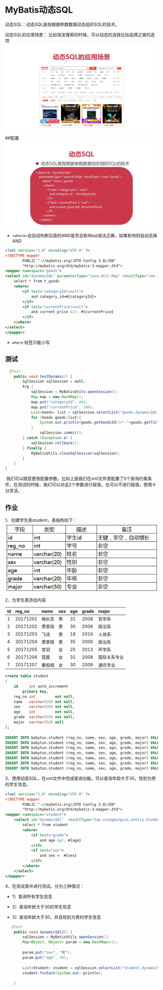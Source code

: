 # MyBatis动态SQL
动态SQL：动态SQL是指根据参数数据动态组织SQL的技术。

动态SQL的应用场景：
比如淘宝搜索的时候，可以动态的选择比如品牌之类的选项
![-w960](media/16172485392174/16172500056497.jpg)


##配置
![](media/16172485392174/16172486645034.jpg)
* `<where>`会自动判断后面的AND是否会影响sql语法正确，如果影响则自动去掉AND

```xml 
<?xml version="1.0" encoding="UTF-8" ?>
<!DOCTYPE mapper
        PUBLIC "-//mybatis.org//DTD Config 3.0//EN"
        "http://mybatis.org/dtd/mybatis-3-mapper.dtd">
<mapper namespace="goods">
<select id="dynamicSQL" parameterType="java.util.Map" resultType="com.imooc.mybatis.entity.Goods">
    select * from t_goods
    <where>
        <if test="categoryId!=null">
            and category_id=#{categoryId}>
        </if>
        <if test="currentPrice!=null">
            and current_price &lt; #{currentPrice}
        </if>
    </where>
</select>
</mapper>

```
* `where` 标签只能小写


## 测试
```java
  @Test
    public void testDynamic() {
        SqlSession sqlSession = null;
        try {
            sqlSession = MyBatisUtils.openSession();
            Map map = new HashMap();
            map.put("categoryId", 44);
            map.put("currentPrice", 100);
            List<Goods> list = sqlSession.selectList("goods.dynamicSQL", map);
            for (Goods goods:list){
                System.out.println(goods.getGoodsId()+"-"+goods.getTitle()+"-"+goods.getCurrentPrice());
            }
                sqlSession.commit();
        } catch (Exception e) {
            sqlSession.rollback();
        } finally {
            MyBatisUtils.closeSqlSession(sqlSession);
        }
    }
}
```  
 我们可以随意更改配置参数，比如上面我们在xml文件里配置了2个查询约束条件，在测试的时候，我们可以对这2个参数进行赋值，也可以不进行赋值，使用十分灵活。
## 作业
1、创建学生表student，表结构如下：
![](media/16172485392174/16172638102385.png)


2、为学生表添加内容 

| id | reg\_no | name | sex | age | grade | major |
| :--- | :--- | :--- | :--- | :--- | :--- | :--- |
| 1 | 20171201 | 梅长苏 | 男 | 31 | 2008 | 哲学系 |
| 2 | 20171202 | 萧景琰 | 男 | 30 | 2008 | 政治系 |
| 3 | 20171203 | 飞流 | 男 | 18 | 2016 | 人体系 |
| 4 | 20171204 | 萧景桓 | 男 | 35 | 2006 | 政治系 |
| 5 | 20171205 | 宫羽 | 女 | 25 | 2013 | 声学系 |
| 6 | 20171206 | 霓凰 | 女 | 31 | 2008 | 国际关系专业 |
| 7 | 20171207 | 秦般弱 | 女 | 30 | 2009 | 通讯专业 |

```sql
create table student
(
    id     int auto_increment
        primary key,
    reg_no int         not null,
    name   varchar(20) not null,
    sex    varchar(20) not null,
    age    int         not null,
    grade  varchar(50) not null,
    major  varchar(50) null
);

INSERT INTO babytun.student (reg_no, name, sex, age, grade, major) VALUES (20171201, '梅长苏', '男', 31, '2008', '哲学系');
INSERT INTO babytun.student (reg_no, name, sex, age, grade, major) VALUES (20171202, '萧景琰', '男', 30, '2008', '政治系');
INSERT INTO babytun.student (reg_no, name, sex, age, grade, major) VALUES (20171203, '飞流', '男', 18, '2016', '人体系');
INSERT INTO babytun.student (reg_no, name, sex, age, grade, major) VALUES (20171204, '萧景桓', '男', 35, '2006', '政治系');
INSERT INTO babytun.student (reg_no, name, sex, age, grade, major) VALUES (20171205, '宫羽', '女', 25, '2013', '声学系');
INSERT INTO babytun.student (reg_no, name, sex, age, grade, major) VALUES (20171206, '霓凰', '女', 31, '2008', '国际关系专业');
INSERT INTO babytun.student (reg_no, name, sex, age, grade, major) VALUES (20171207, '秦般弱', '女', 30, '2009', '通讯专业');
```
3、使用动态SQL，在xml文件中完成查询功能。可以查询年龄大于30，性别为男的学生信息。


```xml
<?xml version="1.0" encoding="UTF-8" ?>
<!DOCTYPE mapper
        PUBLIC "-//mybatis.org//DTD Config 3.0//EN"
        "http://mybatis.org/dtd/mybatis-3-mapper.dtd">
<mapper namespace="student">
    <select id="dynamicSQl"  resultType="top.xiongmingcai.entity.Student" parameterType="java.util.Map">
        select * from student
        <where>
            <if test="grade">
                and age &gt; #{age}
            </if>
            <if test="sex">
                and sex =  #{sex}
            </if>
        </where>
    </select>
</mapper>
```

4、在测试类中进行测试。分为三种情况：

* 1）查询所有学生信息

* 2）查询年龄大于30的学生信息

* 3）查询年龄大于30，并且性别为男的学生信息


```java
   @Test
    public void dynamicSQl2() {
        sqlSession = MyBatisUtils.openSession();
        Map<Object, Object> param = new HashMap<>();

        param.put("sex", "男");
        param.put("age", 30);

        List<Student> student = sqlSession.selectList("student.dynamicSQl", param);
        student.forEach(System.out::println);

    }
```

